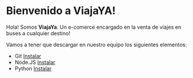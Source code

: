 # Bienvenido a ViajaYA!

Hola! Somos **ViajaYa**. Un e-comerce encargado en la venta de viajes en buses a cualquier destino!


Vamos a tener que descargar en nuestro equipo los siguientes elementos:
<ul>
	<li>Git <a href="https://git-scm.com/downloads">Instalar</a></li>
	<li>Node.JS <a href="https://nodejs.org/en/download">Instalar</a></li>
	<li>Python <a href="https://www.python.org/downloads/">Instalar</a>
	</li>
</ul> 
